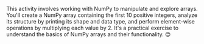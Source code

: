 This activity involves working with NumPy to manipulate and explore arrays. You'll create a NumPy array containing the first 10 positive integers, analyze its structure by printing its shape and data type, and perform element-wise operations by multiplying each value by 2. It's a practical exercise to understand the basics of NumPy arrays and their functionality. 😊